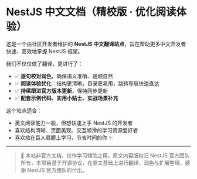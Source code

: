 # NestJS 中文文档（精校版 · 优化阅读体验）

这是一个由社区开发者维护的 **NestJS 中文翻译站点**，旨在帮助更多中文开发者快速、高效地掌握 NestJS 框架。

我们不仅仅做了翻译，更进行了：

- ✅ **逐句校对润色**，确保语义准确、通顺自然
- ✅ **阅读体验优化**：结构更清晰，目录更易用，跳转导航快速直达
- ✅ **持续跟进官方版本更新**，保持同步更新
- ✅ **配套示例代码、实用小贴士、实战场景补充**

这个站点适合：

- 英文阅读能力一般，但想快速上手 NestJS 的开发者
- 喜欢结构清晰、页面美观、交互顺滑的学习资源爱好者
- 喜欢站在巨人肩膀上学习，节省时间的你 ✨

---

> 🌟 本站非官方文档，仅作学习辅助之用。原文内容版权归 NestJS 官方团队所有，本项目基于开源协议，在原文基础上进行翻译、润色与扩展整理，感谢 NestJS 官方团队的付出。
